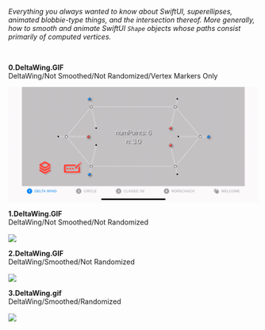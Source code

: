 *Everything you always wanted to know about SwiftUI, superellipses, animated blobbie-type things, and the intersection thereof. More generally, how to smooth and animate SwiftUI `Shape` objects whose paths consist primarily of computed vertices.*

<br/>

**0.DeltaWing.GIF**
<br/>
DeltaWing/Not Smoothed/Not Randomized/Vertex Markers Only<br/>

<img align="center" src="_GIFs/0.DeltaWing.gif" width="750">

**1.DeltaWing.GIF**
<br/>
DeltaWing/Not Smoothed/Not Randomized<br/>

<img align="center" src="_GIFs/1.DeltaWing.gif" width="750">

**2.DeltaWing.GIF**
<br/>
DeltaWing/Smoothed/Not Randomized<br/>

<img align="center" src="_GIFs/2.DeltaWing.gif" width="750">

**3.DeltaWing.gif**
<br/>
DeltaWing/Smoothed/Randomized</br>

<img align="center" src="_GIFs/4.DeltaWing.gif" width="750">


<!--
<img src="GIFs/LayersChooser(iPhone14).PNG" height="500">
->

<br/>

Here's a **`SuperEllipse`** `Shape` object with 6 vertices. The odd-numbered vertices are shown in red, the even-numbered one in blue. Just because.

When we calculate the coordinates of the vertices (a `[CGPoint]` array), we can also calculate the normal vector at each of the vertices.

This project is an exploration of how to animate a family of superellipse-based curves in SwiftUI. Actually it's a bit more general than that: the project shows how to animate between any superellipse-based curve, defined for our purposes as a `[CGPoint, CGVector]` array, where the `CGPoints` are the calculated vertices of the superellipse and the `CGVectors` are their corresponding normals, or orthogonals, and any secondary curve you can derive algorithmically from the first, eg using a simple mapping or transformation. 

`BezierBlobs` runs on both iPhone and the iPad. The user experience at present is better on iPad, due to some unresolved issues that occur when changing orientation between landscape and portrait on the phone. To be fixed (hopefully) ...

Enjoy!
